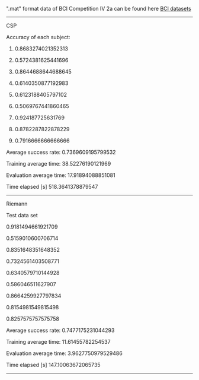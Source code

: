 ".mat" format data of BCI Competition IV 2a can be found here [BCI datasets](http://bnci-horizon-2020.eu/database/data-sets)

---
CSP

Accuracy of each subject:

1. 0.8683274021352313

2. 0.5724381625441696

3. 0.8644688644688645

4. 0.6140350877192983

5. 0.6123188405797102

6. 0.5069767441860465

7. 0.924187725631769

8. 0.8782287822878229

9. 0.7916666666666666

Average success rate: 0.7369609195799532

Training average time: 38.52276190121969

Evaluation average time: 17.91894088851081

Time elapsed [s] 518.3641378879547

---
Riemann

Test data set

0.9181494661921709

0.5159010600706714

0.8351648351648352

0.7324561403508771

0.6340579710144928

0.586046511627907

0.8664259927797834

0.8154981549815498

0.8257575757575758

Average success rate: 0.7477175231044293

Training average time: 11.61455782254537

Evaluation average time: 3.9627750979529486

Time elapsed [s] 147.10063672065735

---





